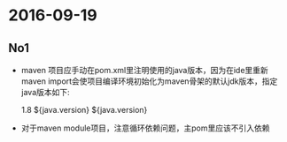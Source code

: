 # 2016-09-19

## No1

 - maven 项目应手动在pom.xml里注明使用的java版本，因为在ide里重新maven import会使项目编译环境初始化为maven骨架的默认jdk版本，指定java版本如下:


	 <properties>
	        <java.version>1.8</java.version>
	        <maven.compiler.source>${java.version}</maven.compiler.source>
	        <maven.compiler.target>${java.version}</maven.compiler.target>
	    </properties>

 
 - 对于maven module项目，注意循环依赖问题，主pom里应该不引入依赖